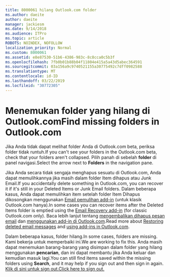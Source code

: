 ```yaml
---
title: 8000061 hilang Outlook.com folder
ms.author: daeite
author: daeite
manager: jackiesm
ms.date: 9/14/2018
ms.audience: ITPro
ms.topic: article
ROBOTS: NOINDEX, NOFOLLOW
localization_priority: Normal
ms.custom: 8000061
ms.assetid: e8e87530-51b6-4386-983c-8c8cca0c5b3f
ms.openlocfilehash: 7fb0b01b88b04f11804e415a5a43d5abec364591
ms.sourcegitcommit: 03a156a9c9740521155a30775492c7dff0982588
ms.translationtype: MT
ms.contentlocale: id-ID
ms.lasthandoff: 03/22/2019
ms.locfileid: "30772305"
---
```

# <a name="find-missing-folders-in-outlookcom"></a><span data-ttu-id="0fc2b-102">Menemukan folder yang hilang di Outlook.com</span><span class="sxs-lookup"><span data-stu-id="0fc2b-102">Find missing folders in Outlook.com</span></span>

<span data-ttu-id="0fc2b-103">Jika Anda tidak dapat melihat folder Anda di Outlook.com beta, periksa folder tidak runtuh.</span><span class="sxs-lookup"><span data-stu-id="0fc2b-103">If you can't see your folders in the Outlook.com beta, check that your folders aren't collapsed.</span></span> <span data-ttu-id="0fc2b-104">Pilih panah di sebelah **folder** di panel navigasi.</span><span class="sxs-lookup"><span data-stu-id="0fc2b-104">Select the arrow next to **Folders** in the navigation pane.</span></span> 
  
<span data-ttu-id="0fc2b-105">Jika Anda secara tidak sengaja menghapus sesuatu di Outlook.com, Anda dapat memulihkannya jika masih dalam folder Item dihapus atau Junk Email.</span><span class="sxs-lookup"><span data-stu-id="0fc2b-105">If you accidentally delete something in Outlook.com, you can recover it if it's still in your Deleted Items or Junk Email folders.</span></span> <span data-ttu-id="0fc2b-106">Dalam beberapa kasus, Anda dapat memulihkan item setelah folder Item Dihapus dikosongkan menggunakan [Email pemulihan add-in](https://appsource.microsoft.com/product/office/WA104380447) (untuk klasik Outlook.com hanya).</span><span class="sxs-lookup"><span data-stu-id="0fc2b-106">In some cases you can recover items after the Deleted Items folder is emptied using the [Email Recovery add-in](https://appsource.microsoft.com/product/office/WA104380447) (for classic Outlook.com only).</span></span> <span data-ttu-id="0fc2b-107">Baca lebih lanjut tentang [mengembalikan dihapus pesan email](https://support.office.com/article/cf06ab1b-ae0b-418c-a4d9-4e895f83ed50) dan [menggunakan add-in di Outlook.com](https://support.office.com/article/a5672109-e4f3-4119-abea-72323e9653cf).</span><span class="sxs-lookup"><span data-stu-id="0fc2b-107">Read more about [Restoring deleted email messages](https://support.office.com/article/cf06ab1b-ae0b-418c-a4d9-4e895f83ed50) and [using add-ins in Outlook.com](https://support.office.com/article/a5672109-e4f3-4119-abea-72323e9653cf).</span></span>
  
<span data-ttu-id="0fc2b-108">Dalam beberapa kasus, folder hilang.</span><span class="sxs-lookup"><span data-stu-id="0fc2b-108">In some cases, folders are missing.</span></span> <span data-ttu-id="0fc2b-109">Kami bekerja untuk memperbaiki ini.</span><span class="sxs-lookup"><span data-stu-id="0fc2b-109">We are working to fix this.</span></span> <span data-ttu-id="0fc2b-110">Anda masih dapat menemukan barang-barang yang disimpan dalam folder yang hilang menggunakan **pencarian**, dan ini dapat membantu jika Anda keluar dan kemudian masuk lagi.</span><span class="sxs-lookup"><span data-stu-id="0fc2b-110">You can still find items saved within the missing folders using **Search**, and it may help if you sign out and then sign in again.</span></span> [<span data-ttu-id="0fc2b-111">Klik di sini untuk sign out.</span><span class="sxs-lookup"><span data-stu-id="0fc2b-111">Click here to sign out.</span></span>](https://login.live.com/logout.srf)
  

